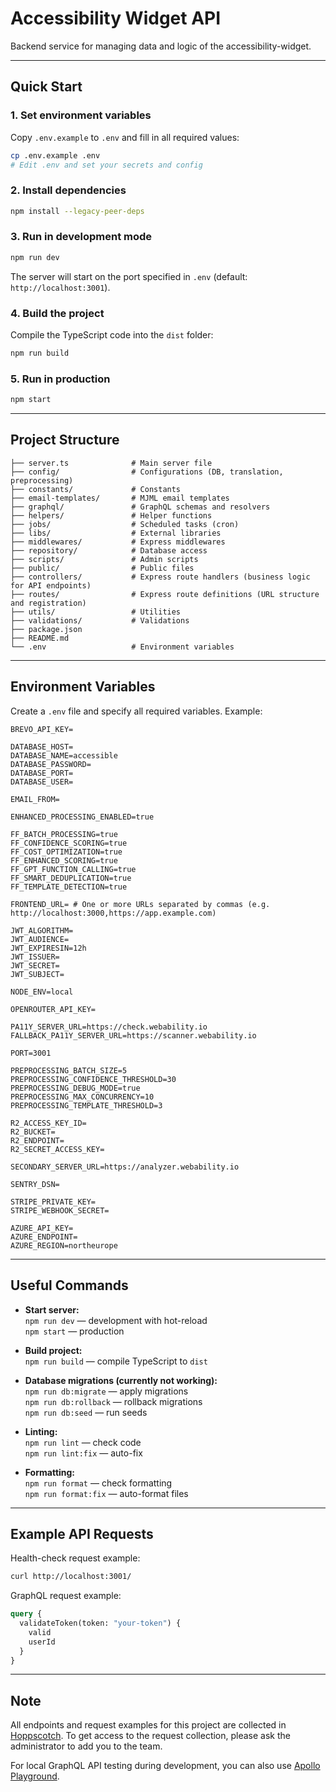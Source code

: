 # Accessibility Widget API

Backend service for managing data and logic of the accessibility-widget.

---

## Quick Start

### 1. Set environment variables

Copy `.env.example` to `.env` and fill in all required values:

```bash
cp .env.example .env
# Edit .env and set your secrets and config
```

### 2. Install dependencies

```bash
npm install --legacy-peer-deps
```

### 3. Run in development mode

```bash
npm run dev
```

The server will start on the port specified in `.env` (default: `http://localhost:3001`).

### 4. Build the project

Compile the TypeScript code into the `dist` folder:

```bash
npm run build
```

### 5. Run in production

```bash
npm start
```

---

## Project Structure

```
├── server.ts              # Main server file
├── config/                # Configurations (DB, translation, preprocessing)
├── constants/             # Constants
├── email-templates/       # MJML email templates
├── graphql/               # GraphQL schemas and resolvers
├── helpers/               # Helper functions
├── jobs/                  # Scheduled tasks (cron)
├── libs/                  # External libraries
├── middlewares/           # Express middlewares
├── repository/            # Database access
├── scripts/               # Admin scripts
├── public/                # Public files
├── controllers/           # Express route handlers (business logic for API endpoints)
├── routes/                # Express route definitions (URL structure and registration)
├── utils/                 # Utilities
├── validations/           # Validations
├── package.json
├── README.md
└── .env                   # Environment variables
```

---

## Environment Variables

Create a `.env` file and specify all required variables. Example:

```env
BREVO_API_KEY=

DATABASE_HOST=
DATABASE_NAME=accessible
DATABASE_PASSWORD=
DATABASE_PORT=
DATABASE_USER=

EMAIL_FROM=

ENHANCED_PROCESSING_ENABLED=true

FF_BATCH_PROCESSING=true
FF_CONFIDENCE_SCORING=true
FF_COST_OPTIMIZATION=true
FF_ENHANCED_SCORING=true
FF_GPT_FUNCTION_CALLING=true
FF_SMART_DEDUPLICATION=true
FF_TEMPLATE_DETECTION=true

FRONTEND_URL= # One or more URLs separated by commas (e.g. http://localhost:3000,https://app.example.com)

JWT_ALGORITHM=
JWT_AUDIENCE=
JWT_EXPIRESIN=12h
JWT_ISSUER=
JWT_SECRET=
JWT_SUBJECT=

NODE_ENV=local

OPENROUTER_API_KEY=

PA11Y_SERVER_URL=https://check.webability.io
FALLBACK_PA11Y_SERVER_URL=https://scanner.webability.io

PORT=3001

PREPROCESSING_BATCH_SIZE=5
PREPROCESSING_CONFIDENCE_THRESHOLD=30
PREPROCESSING_DEBUG_MODE=true
PREPROCESSING_MAX_CONCURRENCY=10
PREPROCESSING_TEMPLATE_THRESHOLD=3

R2_ACCESS_KEY_ID=
R2_BUCKET=
R2_ENDPOINT=
R2_SECRET_ACCESS_KEY=

SECONDARY_SERVER_URL=https://analyzer.webability.io

SENTRY_DSN=

STRIPE_PRIVATE_KEY=
STRIPE_WEBHOOK_SECRET=

AZURE_API_KEY=
AZURE_ENDPOINT=
AZURE_REGION=northeurope
```

---

## Useful Commands

- **Start server:**  
  `npm run dev` — development with hot-reload  
  `npm start` — production

- **Build project:**  
  `npm run build` — compile TypeScript to `dist`

- **Database migrations (currently not working):**  
  `npm run db:migrate` — apply migrations  
  `npm run db:rollback` — rollback migrations  
  `npm run db:seed` — run seeds

- **Linting:**  
  `npm run lint` — check code  
  `npm run lint:fix` — auto-fix

- **Formatting:**  
  `npm run format` — check formatting  
  `npm run format:fix` — auto-format files

---

## Example API Requests

Health-check request example:

```bash
curl http://localhost:3001/
```

GraphQL request example:

```graphql
query {
  validateToken(token: "your-token") {
    valid
    userId
  }
}
```

---

## Note

All endpoints and request examples for this project are collected in [Hoppscotch](https://hoppscotch.webability.io).
To get access to the request collection, please ask the administrator to add you to the team.

For local GraphQL API testing during development, you can also use [Apollo Playground](http://localhost:3001/graphql).
